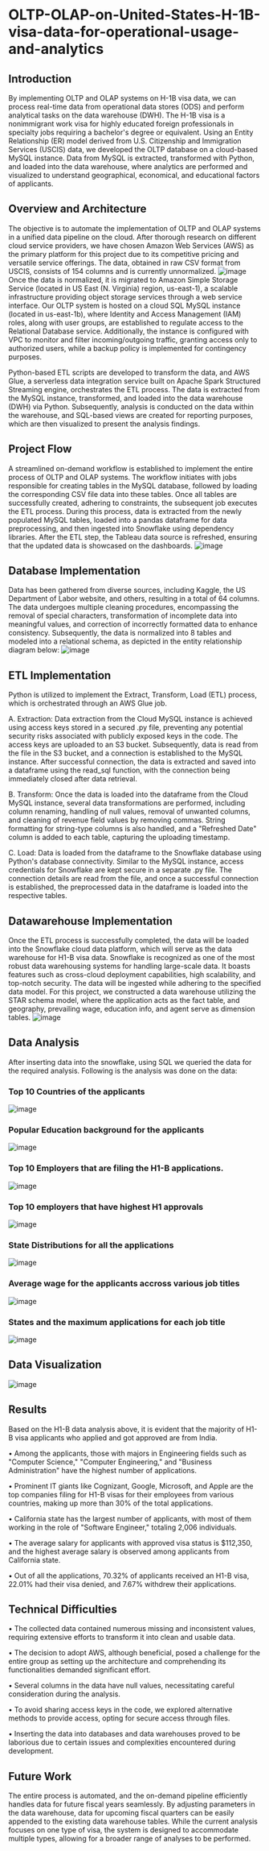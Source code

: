 # OLTP-OLAP-on-United-States-H-1B-visa-data-for-operational-usage-and-analytics
## Introduction
By implementing OLTP and OLAP systems on H-1B visa data, we can process real-time data from operational data stores (ODS) and perform analytical tasks on the data warehouse (DWH). The H-1B visa is a nonimmigrant work visa for highly educated foreign professionals in specialty jobs requiring a bachelor's degree or equivalent. Using an Entity Relationship (ER) model derived from U.S. Citizenship and Immigration Services (USCIS) data, we developed the OLTP database on a cloud-based MySQL instance. Data from MySQL is extracted, transformed with Python, and loaded into the data warehouse, where analytics are performed and visualized to understand geographical, economical, and educational factors of applicants.
## Overview and Architecture
The objective is to automate the implementation of OLTP and OLAP systems in a unified data pipeline on the cloud. After thorough research on different cloud service providers, we have chosen Amazon Web Services (AWS) as the primary platform for this project due to its competitive pricing and versatile service offerings. The data, obtained in raw CSV format from USCIS, consists of 154 columns and is currently unnormalized.
![image](https://github.com/dharmateja36/OLTP-OLAP-on-United-States-H-1B-visa-data-for-operational-usage-and-analytics/assets/117693500/0aa093a4-aeb3-4a8e-a0e2-09dded3a5d65)
Once the data is normalized, it is migrated to Amazon Simple Storage Service (located in US East (N. Virginia) region, us-east-1), a scalable infrastructure providing object storage services through a web service interface. Our OLTP system is hosted on a cloud SQL MySQL instance (located in us-east-1b), where Identity and Access Management (IAM) roles, along with user groups, are established to regulate access to the Relational Database service. Additionally, the instance is configured with VPC to monitor and filter incoming/outgoing traffic, granting access only to authorized users, while a backup policy is implemented for contingency purposes.

Python-based ETL scripts are developed to transform the data, and AWS Glue, a serverless data integration service built on Apache Spark Structured Streaming engine, orchestrates the ETL process. The data is extracted from the MySQL instance, transformed, and loaded into the data warehouse (DWH) via Python. Subsequently, analysis is conducted on the data within the warehouse, and SQL-based views are created for reporting purposes, which are then visualized to present the analysis findings.
## Project Flow
A streamlined on-demand workflow is established to implement the entire process of OLTP and OLAP systems. The workflow initiates with jobs responsible for creating tables in the MySQL database, followed by loading the corresponding CSV file data into these tables. Once all tables are successfully created, adhering to constraints, the subsequent job executes the ETL process. During this process, data is extracted from the newly populated MySQL tables, loaded into a pandas dataframe for data preprocessing, and then ingested into Snowflake using dependency libraries. After the ETL step, the Tableau data source is refreshed, ensuring that the updated data is showcased on the dashboards.
![image](https://github.com/dharmateja36/OLTP-OLAP-on-United-States-H-1B-visa-data-for-operational-usage-and-analytics/assets/117693500/dca41c2f-0d6b-4eb6-99ec-cac065c2321d)
## Database Implementation
Data has been gathered from diverse sources, including Kaggle, the US Department of Labor website, and others, resulting in a total of 64 columns. The data undergoes multiple cleaning procedures, encompassing the removal of special characters, transformation of incomplete data into meaningful values, and correction of incorrectly formatted data to enhance consistency. Subsequently, the data is normalized into 8 tables and modeled into a relational schema, as depicted in the entity relationship diagram below:
![image](https://github.com/dharmateja36/OLTP-OLAP-on-United-States-H-1B-visa-data-for-operational-usage-and-analytics/assets/117693500/054f7328-56ec-4ece-a4f2-a795d14e45ec)
## ETL Implementation
Python is utilized to implement the Extract, Transform, Load (ETL) process, which is orchestrated through an AWS Glue job.

A. Extraction:
Data extraction from the Cloud MySQL instance is achieved using access keys stored in a secured .py file, preventing any potential security risks associated with publicly exposed keys in the code. The access keys are uploaded to an S3 bucket. Subsequently, data is read from the file in the S3 bucket, and a connection is established to the MySQL instance. After successful connection, the data is extracted and saved into a dataframe using the read_sql function, with the connection being immediately closed after data retrieval.

B. Transform:
Once the data is loaded into the dataframe from the Cloud MySQL instance, several data transformations are performed, including column renaming, handling of null values, removal of unwanted columns, and cleaning of revenue field values by removing commas. String formatting for string-type columns is also handled, and a "Refreshed Date" column is added to each table, capturing the uploading timestamp.

C. Load:
Data is loaded from the dataframe to the Snowflake database using Python's database connectivity. Similar to the MySQL instance, access credentials for Snowflake are kept secure in a separate .py file. The connection details are read from the file, and once a successful connection is established, the preprocessed data in the dataframe is loaded into the respective tables.
## Datawarehouse Implementation
Once the ETL process is successfully completed, the data will be loaded into the Snowflake cloud data platform, which will serve as the data warehouse for H1-B visa data. Snowflake is recognized as one of the most robust data warehousing systems for handling large-scale data. It boasts features such as cross-cloud deployment capabilities, high scalability, and top-notch security. The data will be ingested while adhering to the specified data model. For this project, we constructed a data warehouse utilizing the STAR schema model, where the application acts as the fact table, and geography, prevailing wage, education info, and agent serve as dimension tables.
![image](https://github.com/dharmateja36/OLTP-OLAP-on-United-States-H-1B-visa-data-for-operational-usage-and-analytics/assets/117693500/161b2df0-d6c7-434b-8138-08205ccc700d)
## Data Analysis
After inserting data into the snowflake, using SQL we queried the data for the required analysis. Following is the analysis was done on the data:
### Top 10 Countries of the applicants
![image](https://github.com/dharmateja36/OLTP-OLAP-on-United-States-H-1B-visa-data-for-operational-usage-and-analytics/assets/117693500/9ed50dfe-05cb-459e-8ca9-3cd7961f7164)

### Popular Education background for the applicants
![image](https://github.com/dharmateja36/OLTP-OLAP-on-United-States-H-1B-visa-data-for-operational-usage-and-analytics/assets/117693500/e74b157c-b637-43e6-ae0c-8af804011d09)

### Top 10 Employers that are filing the H1-B applications.
![image](https://github.com/dharmateja36/OLTP-OLAP-on-United-States-H-1B-visa-data-for-operational-usage-and-analytics/assets/117693500/7daf18cd-d081-4370-8b1c-1212b501a537)

### Top 10 employers that have highest H1 approvals
![image](https://github.com/dharmateja36/OLTP-OLAP-on-United-States-H-1B-visa-data-for-operational-usage-and-analytics/assets/117693500/3921e03c-feb2-421a-80d2-2222cb1b375f)

### State Distributions for all the applications
![image](https://github.com/dharmateja36/OLTP-OLAP-on-United-States-H-1B-visa-data-for-operational-usage-and-analytics/assets/117693500/da95d580-3473-442d-b90c-7cd0732ed419)

### Average wage for the applicants accross various job titles
![image](https://github.com/dharmateja36/OLTP-OLAP-on-United-States-H-1B-visa-data-for-operational-usage-and-analytics/assets/117693500/56de7653-ad67-4c1b-87d2-2845ce9be9b6)

### States and the maximum applications for each job title
![image](https://github.com/dharmateja36/OLTP-OLAP-on-United-States-H-1B-visa-data-for-operational-usage-and-analytics/assets/117693500/56b12afb-e15c-482c-add2-9604a1d2fc5f)

## Data Visualization
![image](https://github.com/dharmateja36/OLTP-OLAP-on-United-States-H-1B-visa-data-for-operational-usage-and-analytics/assets/117693500/aa0ef781-ff59-4a32-9e64-ab692647c98e)

## Results
Based on the H1-B data analysis above, it is evident that the majority of H1-B visa applicants who applied and got approved are from India.

• Among the applicants, those with majors in Engineering fields such as "Computer Science," "Computer Engineering," and "Business Administration" have the highest number of applications.

• Prominent IT giants like Cognizant, Google, Microsoft, and Apple are the top companies filing for H1-B visas for their employees from various countries, making up more than 30% of the total applications.

• California state has the largest number of applicants, with most of them working in the role of "Software Engineer," totaling 2,006 individuals.

• The average salary for applicants with approved visa status is $112,350, and the highest average salary is observed among applicants from California state.

• Out of all the applications, 70.32% of applicants received an H1-B visa, 22.01% had their visa denied, and 7.67% withdrew their applications.
## Technical Difficulties
• The collected data contained numerous missing and inconsistent values, requiring extensive efforts to transform it into clean and usable data.

• The decision to adopt AWS, although beneficial, posed a challenge for the entire group as setting up the architecture and comprehending its functionalities demanded significant effort.

• Several columns in the data have null values, necessitating careful consideration during the analysis.

• To avoid sharing access keys in the code, we explored alternative methods to provide access, opting for secure access through files.

• Inserting the data into databases and data warehouses proved to be laborious due to certain issues and complexities encountered during development.

## Future Work
The entire process is automated, and the on-demand pipeline efficiently handles data for future fiscal years seamlessly. By adjusting parameters in the data warehouse, data for upcoming fiscal quarters can be easily appended to the existing data warehouse tables. While the current analysis focuses on one type of visa, the system is designed to accommodate multiple types, allowing for a broader range of analyses to be performed.
